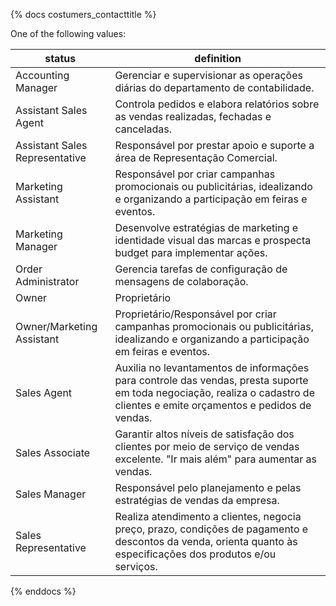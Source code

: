 {% docs costumers_contacttitle %}
	
One of the following values: 

| status                            | definition                                       |
|-----------------------------------|--------------------------------------------------|
| Accounting Manager                | Gerenciar e supervisionar as operações diárias do departamento de contabilidade.   |
| Assistant Sales Agent             | Controla pedidos e elabora relatórios sobre as vendas realizadas, fechadas e canceladas.   |
| Assistant Sales Representative    | Responsável por prestar apoio e suporte a área de Representação Comercial. |
| Marketing Assistant               | Responsável por criar campanhas promocionais ou publicitárias, idealizando e organizando a participação em feiras e eventos.  |
| Marketing Manager                 | Desenvolve estratégias de marketing e identidade visual das marcas e prospecta budget para implementar ações. |
| Order Administrator           	| Gerencia tarefas de configuração de mensagens de colaboração. |
| Owner                         	| Proprietário |
| Owner/Marketing Assistant     	| Proprietário/Responsável por criar campanhas promocionais ou publicitárias, idealizando e organizando a participação em feiras e eventos. |
| Sales Agent           	        | Auxilia no levantamentos de informações para controle das vendas, presta suporte em toda negociação, realiza o cadastro de clientes e emite orçamentos e pedidos de vendas. |
| Sales Associate       	        | Garantir altos níveis de satisfação dos clientes por meio de serviço de vendas excelente. "Ir mais além" para aumentar as vendas. |
| Sales Manager	                    | Responsável pelo planejamento e pelas estratégias de vendas da empresa. |
| Sales Representative              | Realiza atendimento a clientes, negocia preço, prazo, condições de pagamento e descontos da venda, orienta quanto às especificações dos produtos e/ou serviços. |

{% enddocs %}
